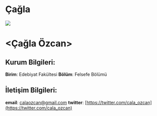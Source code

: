 # Çağla
![](https://avatars1.githubusercontent.com/u/61309129?s=400&v=4)   

# <**Çağla Özcan**>    

## **Kurum Bilgileri**:
 
**Birim**: Edebiyat Fakültesi
**Bölüm**: Felsefe Bölümü

## **İletişim Bilgileri**:

**email**: calaozcan@gmail.com
**twitter**: [https://twitter.com/cala_ozcan](https://twitter.com/cala_ozcan)
